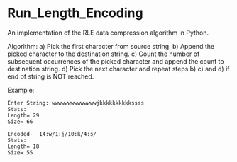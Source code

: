 # Run_Length_Encoding
An implementation of the RLE data compression algorithm in Python.

Algorithm:
a) Pick the first character from source string.
b) Append the picked character to the destination string.
c) Count the number of subsequent occurrences of the picked character and append the count to destination string.
d) Pick the next character and repeat steps b) c) and d) if end of string is NOT reached.

Example:
```
Enter String: wwwwwwwwwwwwwwjkkkkkkkkkkssss
Stats:
Length= 29
Size= 66

Encoded-  14:w/1:j/10:k/4:s/
Stats:
Length= 18
Size= 55
```
